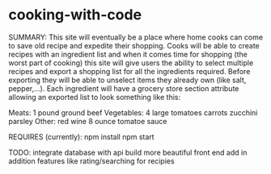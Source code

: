 # cooking-with-code
SUMMARY:
This site will eventually be a place where home cooks can come to save old recipe and expedite their shopping.  Cooks will be able to create recipes with an ingredient list and when it comes time for shopping (the worst part of cooking) this site will give users the ability to select multiple recipes and export a shopping list for all the ingredients required.  Before exporting they will be able to unselect items they already own (like salt, pepper,...).  Each ingredient will have a grocery store section attribute allowing an exported list to look something like this:

Meats:
  1 pound ground beef
Vegetables:
	4 large tomatoes
	carrots
	zucchini
	parsley
Other:
	red wine
	8 ounce tomatoe sauce
  
  
REQUIRES (currently):
  npm install
  npm start
  
  
TODO:
  integrate database with api
  build more beautiful front end
  add in addition features like rating/searching for recipies
